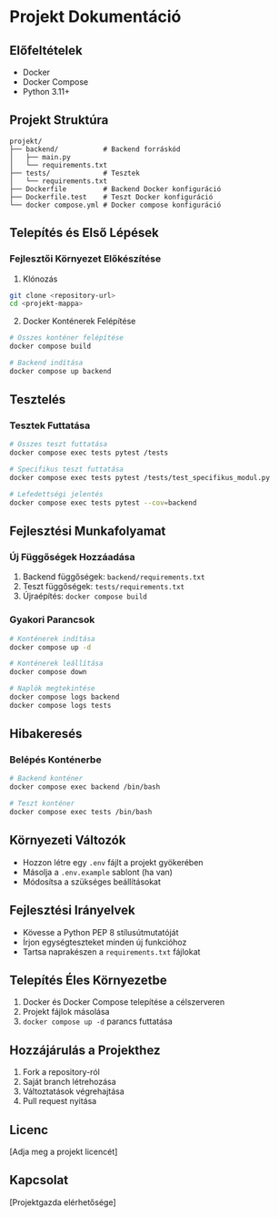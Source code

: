 # Projekt Dokumentáció

## Előfeltételek
- Docker
- Docker Compose
- Python 3.11+

## Projekt Struktúra
```
projekt/
├── backend/           # Backend forráskód
│   ├── main.py
│   └── requirements.txt
├── tests/             # Tesztek
│   └── requirements.txt
├── Dockerfile         # Backend Docker konfiguráció
├── Dockerfile.test    # Teszt Docker konfiguráció
└── docker compose.yml # Docker compose konfiguráció
```

## Telepítés és Első Lépések

### Fejlesztői Környezet Előkészítése
1. Klónozás
```bash
git clone <repository-url>
cd <projekt-mappa>
```

2. Docker Konténerek Felépítése
```bash
# Összes konténer felépítése
docker compose build

# Backend indítása
docker compose up backend
```

## Tesztelés

### Tesztek Futtatása
```bash
# Összes teszt futtatása
docker compose exec tests pytest /tests

# Specifikus teszt futtatása
docker compose exec tests pytest /tests/test_specifikus_modul.py

# Lefedettségi jelentés
docker compose exec tests pytest --cov=backend
```

## Fejlesztési Munkafolyamat

### Új Függőségek Hozzáadása
1. Backend függőségek: `backend/requirements.txt`
2. Teszt függőségek: `tests/requirements.txt`
3. Újraépítés: `docker compose build`

### Gyakori Parancsok
```bash
# Konténerek indítása
docker compose up -d

# Konténerek leállítása
docker compose down

# Naplók megtekintése
docker compose logs backend
docker compose logs tests
```

## Hibakeresés

### Belépés Konténerbe
```bash
# Backend konténer
docker compose exec backend /bin/bash

# Teszt konténer
docker compose exec tests /bin/bash
```

## Környezeti Változók
- Hozzon létre egy `.env` fájlt a projekt gyökerében
- Másolja a `.env.example` sablont (ha van)
- Módosítsa a szükséges beállításokat

## Fejlesztési Irányelvek
- Kövesse a Python PEP 8 stílusútmutatóját
- Írjon egységteszteket minden új funkcióhoz
- Tartsa naprakészen a `requirements.txt` fájlokat

## Telepítés Éles Környezetbe
1. Docker és Docker Compose telepítése a célszerveren
2. Projekt fájlok másolása
3. `docker compose up -d` parancs futtatása

## Hozzájárulás a Projekthez
1. Fork a repository-ról
2. Saját branch létrehozása
3. Változtatások végrehajtása
4. Pull request nyitása

## Licenc
[Adja meg a projekt licencét]

## Kapcsolat
[Projektgazda elérhetősége]
